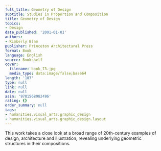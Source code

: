 ```yaml
---
full_title: Geometry of Design
subtitle: Studies in Proportion and Composition
title: Geometry of Design
topics:
- Design
date_published: '2001-01-01'
authors:
- Kimberly Elam
publisher: Princeton Architectural Press
format: Book
language: English
source: Bookshelf
cover:
  filename: book_73.jpg
  media_type: data:image/false;base64
length: '107'
type: null
link: null
date: null
asin: '9781568982496'
rating: {}
order_summary: null
tags:
- humanities.visual_arts.graphic_design
- humanities.visual_arts.graphic_design.layout
---
```

This work takes a close look at a broad range of 20th-century examples of design, architecture and illustration, revealing underlying geometric structures in their compositions.
